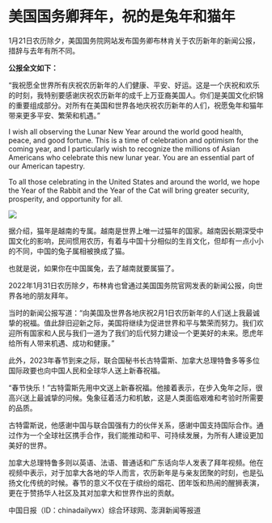# 美国国务卿拜年，祝的是兔年和猫年

1月21日农历除夕，美国国务院网站发布国务卿布林肯关于农历新年的新闻公报，措辞与去年有所不同。

**公报全文如下：**

“我祝愿全世界所有庆祝农历新年的人们健康、平安、好运。这是一个庆祝和欢乐的时刻，我特别要感谢庆祝农历新年的成千上万亚裔美国人。你们是美国文化织锦的重要组成部分。对所有在美国和世界各地庆祝农历新年的人们，祝愿兔年和猫年带来更多平安、繁荣和机遇。”

I wish all observing the Lunar New Year around the world good health, peace,
and good fortune. This is a time of celebration and optimism for the coming
year, and I particularly wish to recognize the millions of Asian Americans who
celebrate this new lunar year. You are an essential part of our American
tapestry.

To all those celebrating in the United States and around the world, we hope
the Year of the Rabbit and the Year of the Cat will bring greater security,
prosperity, and opportunity for all.

![](https://inews.gtimg.com/newsapp_bt/0/15622080310/1000)

据介绍，猫年是越南的专属。越南是世界上唯一过猫年的国家。越南因长期深受中国文化的影响，民间惯用农历，有着与中国十分相似的生肖文化，但却有一点小小的不同，中国的兔子属相被换成了猫。

也就是说，如果你在中国属兔，去了越南就要属猫了。

2022年1月31日农历除夕，布林肯也曾通过美国国务院官网发表的新闻公报，向世界各地的朋友拜年。

当时的新闻公报写道：“向美国及世界各地庆祝2月1日农历新年的人们送上我最诚挚的祝福。值此辞旧迎新之际，美国将继续为促进世界和平与繁荣而努力。我们欢迎所有国家和人民与我们一道为了我们的后代努力建设一个更美好的未来。愿虎年给所有人带来机遇、成功和健康。”

此外，2023年春节到来之际，联合国秘书长古特雷斯、加拿大总理特鲁多等多位国际政要也向中国人民和全球华人送上新春祝福。

“春节快乐！”古特雷斯先用中文送上新春祝福。他接着表示，在步入兔年之际，很高兴送上最诚挚的问候。兔象征着活力和机敏，这是人类面临艰难和考验时所需要的品质。

古特雷斯说，他感谢中国与联合国强有力的伙伴关系，感谢中国支持国际合作。通过作为一个全球社区携手合作，我们能推动和平、可持续发展，为所有人建设更加美好的世界。

加拿大总理特鲁多则以英语、法语、普通话和广东话向华人发表了拜年视频。他在视频中表示，对于加拿大各地的华人而言，农历新年是与亲友团聚的时刻，也是弘扬文化传统的时候。春节的意义不仅在于缤纷的烟花、团年饭和热闹的醒狮表演，更在于赞扬华人社区及其对加拿大和世界作出的贡献。

中国日报（ID：chinadailywx）综合环球网、澎湃新闻等报道

